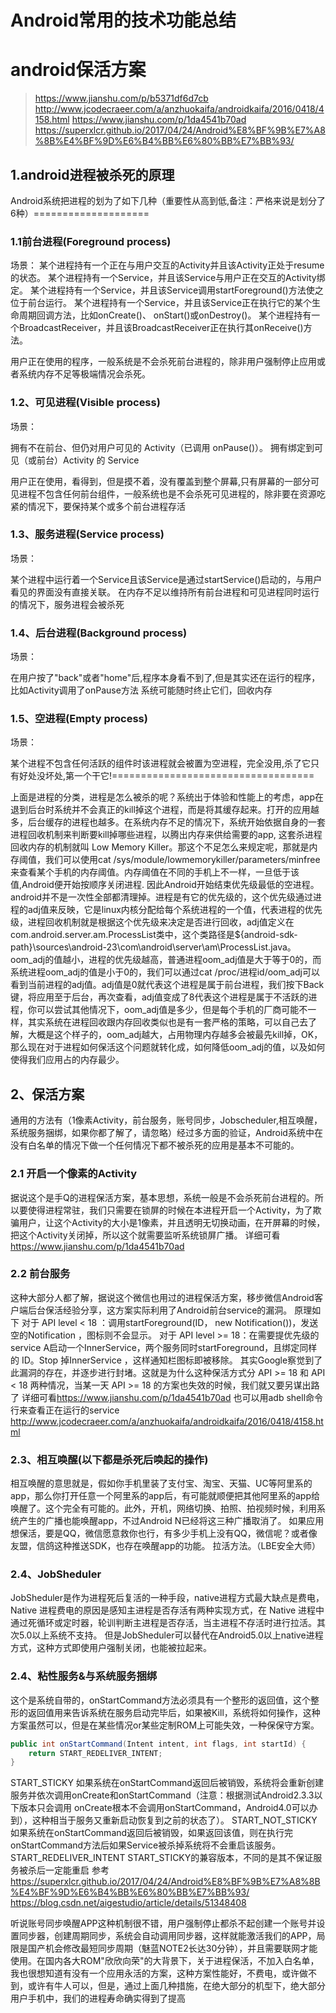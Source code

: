 Android常用的技术功能总结
===========
# android保活方案
 >https://www.jianshu.com/p/b5371df6d7cb
 >http://www.jcodecraeer.com/a/anzhuokaifa/androidkaifa/2016/0418/4158.html
 >https://www.jianshu.com/p/1da4541b70ad
 >https://superxlcr.github.io/2017/04/24/Android%E8%BF%9B%E7%A8%8B%E4%BF%9D%E6%B4%BB%E6%80%BB%E7%BB%93/
 
## 1.android进程被杀死的原理
 Android系统把进程的划为了如下几种（重要性从高到低,备注：严格来说是划分了6种）====================
 
 ### 1.1前台进程(Foreground process)
 场景：
 某个进程持有一个正在与用户交互的Activity并且该Activity正处于resume的状态。
 某个进程持有一个Service，并且该Service与用户正在交互的Activity绑定。
 某个进程持有一个Service，并且该Service调用startForeground()方法使之位于前台运行。
 某个进程持有一个Service，并且该Service正在执行它的某个生命周期回调方法，比如onCreate()、 onStart()或onDestroy()。
 某个进程持有一个BroadcastReceiver，并且该BroadcastReceiver正在执行其onReceive()方法。

 用户正在使用的程序，一般系统是不会杀死前台进程的，除非用户强制停止应用或者系统内存不足等极端情况会杀死。
 ### 1.2、可见进程(Visible process)
 场景：

 拥有不在前台、但仍对用户可见的 Activity（已调用 onPause()）。
 拥有绑定到可见（或前台）Activity 的 Service

 用户正在使用，看得到，但是摸不着，没有覆盖到整个屏幕,只有屏幕的一部分可见进程不包含任何前台组件，一般系统也是不会杀死可见进程的，除非要在资源吃紧的情况下，要保持某个或多个前台进程存活
 ### 1.3、服务进程(Service process)

 场景：

 某个进程中运行着一个Service且该Service是通过startService()启动的，与用户看见的界面没有直接关联。
 在内存不足以维持所有前台进程和可见进程同时运行的情况下，服务进程会被杀死
 ### 1.4、后台进程(Background process)

 场景：

 在用户按了"back"或者"home"后,程序本身看不到了,但是其实还在运行的程序，比如Activity调用了onPause方法
 系统可能随时终止它们，回收内存
 ### 1.5、空进程(Empty process)

 场景：

 某个进程不包含任何活跃的组件时该进程就会被置为空进程，完全没用,杀了它只有好处没坏处,第一个干它!===================================

 上面是进程的分类，进程是怎么被杀的呢？系统出于体验和性能上的考虑，app在退到后台时系统并不会真正的kill掉这个进程，而是将其缓存起来。打开的应用越多，后台缓存的进程也越多。在系统内存不足的情况下，系统开始依据自身的一套进程回收机制来判断要kill掉哪些进程，以腾出内存来供给需要的app, 这套杀进程回收内存的机制就叫 Low Memory Killer。那这个不足怎么来规定呢，那就是内存阈值，我们可以使用cat /sys/module/lowmemorykiller/parameters/minfree来查看某个手机的内存阈值。内存阈值在不同的手机上不一样，一旦低于该值,Android便开始按顺序关闭进程. 因此Android开始结束优先级最低的空进程。android并不是一次性全部都清理掉。进程是有它的优先级的，这个优先级通过进程的adj值来反映，它是linux内核分配给每个系统进程的一个值，代表进程的优先级，进程回收机制就是根据这个优先级来决定是否进行回收，adj值定义在com.android.server.am.ProcessList类中，这个类路径是${android-sdk-path}\sources\android-23\com\android\server\am\ProcessList.java。oom_adj的值越小，进程的优先级越高，普通进程oom_adj值是大于等于0的，而系统进程oom_adj的值是小于0的，我们可以通过cat /proc/进程id/oom_adj可以看到当前进程的adj值。adj值是0就代表这个进程是属于前台进程，我们按下Back键，将应用至于后台，再次查看，adj值变成了8代表这个进程是属于不活跃的进程，你可以尝试其他情况下，oom_adj值是多少，但是每个手机的厂商可能不一样，其实系统在进程回收跟内存回收类似也是有一套严格的策略，可以自己去了解，大概是这个样子的，oom_adj越大，占用物理内存越多会被最先kill掉，OK，那么现在对于进程如何保活这个问题就转化成，如何降低oom_adj的值，以及如何使得我们应用占的内存最少。
 
 ## 2、保活方案
 通用的方法有（1像素Activity，前台服务，账号同步，Jobscheduler,相互唤醒，系统服务捆绑，如果你都了解了，请忽略）经过多方面的验证，Android系统中在没有白名单的情况下做一个任何情况下都不被杀死的应用是基本不可能的。
 ### 2.1 开启一个像素的Activity
 据说这个是手Q的进程保活方案，基本思想，系统一般是不会杀死前台进程的。所以要使得进程常驻，我们只需要在锁屏的时候在本进程开启一个Activity，为了欺骗用户，让这个Activity的大小是1像素，并且透明无切换动画，在开屏幕的时候，把这个Activity关闭掉，所以这个就需要监听系统锁屏广播。
 详细可看<https://www.jianshu.com/p/1da4541b70ad>
 ### 2.2 前台服务
 这种大部分人都了解，据说这个微信也用过的进程保活方案，移步微信Android客户端后台保活经验分享，这方案实际利用了Android前台service的漏洞。
原理如下
对于 API level < 18 ：调用startForeground(ID， new Notification())，发送空的Notification ，图标则不会显示。
对于 API level >= 18：在需要提优先级的service A启动一个InnerService，两个服务同时startForeground，且绑定同样的 ID。Stop 掉InnerService ，这样通知栏图标即被移除。
其实Google察觉到了此漏洞的存在，并逐步进行封堵。这就是为什么这种保活方式分 API >= 18 和 API < 18 两种情况，当某一天 API >= 18 的方案也失效的时候，我们就又要另谋出路了
详细可看<https://www.jianshu.com/p/1da4541b70ad>
也可以用adb shell命令行来查看正在运行的service <http://www.jcodecraeer.com/a/anzhuokaifa/androidkaifa/2016/0418/4158.html>


 ### 2.3、相互唤醒(以下都是杀死后唤起的操作)
  相互唤醒的意思就是，假如你手机里装了支付宝、淘宝、天猫、UC等阿里系的app，那么你打开任意一个阿里系的app后，有可能就顺便把其他阿里系的app给唤醒了。这个完全有可能的。此外，开机，网络切换、拍照、拍视频时候，利用系统产生的广播也能唤醒app，不过Android N已经将这三种广播取消了。
  如果应用想保活，要是QQ，微信愿意救你也行，有多少手机上没有QQ，微信呢？或者像友盟，信鸽这种推送SDK，也存在唤醒app的功能。
拉活方法。（LBE安全大师）
 ### 2.4、JobSheduler
 JobSheduler是作为进程死后复活的一种手段，native进程方式最大缺点是费电， Native 进程费电的原因是感知主进程是否存活有两种实现方式，在 Native 进程中通过死循环或定时器，轮训判断主进程是否存活，当主进程不存活时进行拉活。其次5.0以上系统不支持。 但是JobSheduler可以替代在Android5.0以上native进程方式，这种方式即使用户强制关闭，也能被拉起来。
 ### 2.4、粘性服务&与系统服务捆绑

这个是系统自带的，onStartCommand方法必须具有一个整形的返回值，这个整形的返回值用来告诉系统在服务启动完毕后，如果被Kill，系统将如何操作，这种方案虽然可以，但是在某些情况or某些定制ROM上可能失效，一种保保守方案。
``` java
public int onStartCommand(Intent intent, int flags, int startId) {
    return START_REDELIVER_INTENT;
} 
``` 
 START_STICKY
 如果系统在onStartCommand返回后被销毁，系统将会重新创建服务并依次调用onCreate和onStartCommand（注意：根据测试Android2.3.3以下版本只会调用  onCreate根本不会调用onStartCommand，Android4.0可以办到），这种相当于服务又重新启动恢复到之前的状态了）。
 START_NOT_STICKY
 如果系统在onStartCommand返回后被销毁，如果返回该值，则在执行完onStartCommand方法后如果Service被杀掉系统将不会重启该服务。
 START_REDELIVER_INTENT
 START_STICKY的兼容版本，不同的是其不保证服务被杀后一定能重启
 参考<https://superxlcr.github.io/2017/04/24/Android%E8%BF%9B%E7%A8%8B%E4%BF%9D%E6%B4%BB%E6%80%BB%E7%BB%93/>
<https://blog.csdn.net/aigestudio/article/details/51348408> 


听说账号同步唤醒APP这种机制很不错，用户强制停止都杀不起创建一个账号并设置同步器，创建周期同步，系统会自动调用同步器，这样就能激活我们的APP，局限是国产机会修改最短同步周期（魅蓝NOTE2长达30分钟），并且需要联网才能使用。在国内各大ROM"欣欣向荣"的大背景下，关于进程保活，不加入白名单，我也很想知道有没有一个应用永活的方案，这种方案性能好，不费电，或许做不到，或许有牛人可以，但是，通过上面几种措施，在绝大部分的机型下，绝大部分用户手机中，我们的进程寿命确实得到了提高


